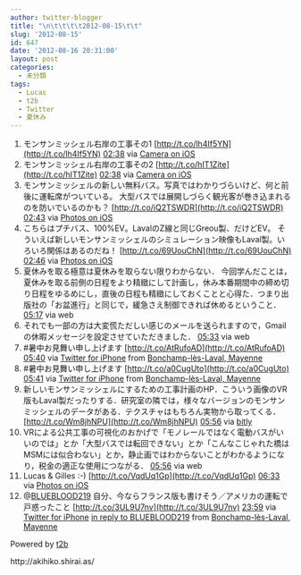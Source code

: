 ```yaml
---
author: twitter-blogger
title: "\n\t\t\t\t2012-08-15\t\t"
slug: '2012-08-15'
id: 647
date: '2012-08-16 20:31:00'
layout: post
categories:
  - 未分類
tags:
  - Lucas
  - t2b
  - Twitter
  - 夏休み
---
```


<div xmlns:georss="http://www.georss.org/georss">

1.  <span><span>モンサンミッシェル右岸の工事その1 [http://t.co/lh4If5YN](http://t.co/lh4If5YN)</span> <span>[<span>02:38</span>](http://twitter.com/o_ob/status/235732140766162944) <span>via [Camera on iOS](http://www.apple.com)</span></span></span>
2.  <span><span>モンサンミッシェル右岸の工事その2 [http://t.co/hIT1Zite](http://t.co/hIT1Zite)</span> <span>[<span>02:38</span>](http://twitter.com/o_ob/status/235732196084813824) <span>via [Camera on iOS](http://www.apple.com)</span></span></span>
3.  <span><span>モンサンミッシェルの新しい無料バス。写真ではわかりづらいけど、何と前後に運転席がついている。 大型バスでは展開しづらく観光客が巻き込まれるのを防いでいるのかも？ [http://t.co/iQ2TSWDR](http://t.co/iQ2TSWDR)</span> <span>[<span>02:43</span>](http://twitter.com/o_ob/status/235733359945465856) <span>via [Photos on iOS](http://www.apple.com)</span></span></span>
4.  <span><span>こちらはプチバス、100%EV。LavalのZ線と同じGreou製、だけどEV。 そういえば新しいモンサンミッシェルのシミュレーション映像もLaval製。いろいろ関係はあるのだね！ [http://t.co/69UouChN](http://t.co/69UouChN)</span> <span>[<span>02:46</span>](http://twitter.com/o_ob/status/235734101049622530) <span>via [Photos on iOS](http://www.apple.com)</span></span></span>
5.  <span><span>夏休みを取る極意は夏休みを取らない限りわからない． 今回学んだことは，夏休みを取る前側の日程をより精緻にして計画し，休み本番期間中の締め切り日程をゆるめにし，直後の日程も精緻にしておくことと心得た．つまり出版社の「お盆進行」と同じで，緩急さえ制御できれば休めるということ．</span> <span>[<span>05:17</span>](http://twitter.com/o_ob/status/235772127381442563) <span>via web</span></span></span>
6.  <span><span>それでも一部の方は大変慌ただしい感じのメールを送られますので，Gmailの休暇メッセージを設定させていただきました．</span> <span>[<span>05:33</span>](http://twitter.com/o_ob/status/235776163501453314) <span>via web</span></span></span>
7.  <span><span>#暑中お見舞い申し上げます [http://t.co/AtRufoAD](http://t.co/AtRufoAD)</span> <span>[<span>05:40</span>](http://twitter.com/o_ob/status/235778048006451200) <span>via [Twitter for iPhone](http://twitter.com/download/iphone)</span> from [Bonchamp-lès-Laval, Mayenne<span></span>](http://maps.google.com/maps?q=48.03789139,-0.71687685)</span></span>
8.  <span><span>#暑中お見舞い申し上げます [http://t.co/a0CugUto](http://t.co/a0CugUto)</span> <span>[<span>05:41</span>](http://twitter.com/o_ob/status/235778201736069120) <span>via [Twitter for iPhone](http://twitter.com/download/iphone)</span> from [Bonchamp-lès-Laval, Mayenne<span></span>](http://maps.google.com/maps?q=48.03790664,-0.71685255)</span></span>
9.  <span><span>新しいモンサンミッシェルにするための工事計画のHP．こういう画像のVR版もLaval製だったりする．研究室の隣では，様々なバージョンのモンサンミッシェルのデータがある．テクスチャはもちろん実物から取ってくる． [http://t.co/Wm8jhNPU](http://t.co/Wm8jhNPU)</span> <span>[<span>05:56</span>](http://twitter.com/o_ob/status/235781996792664066) <span>via [bitly](http://bitly.com)</span></span></span>
10.  <span><span>VRによる公共工事の可視化のおかげで「モノレールではなく電動バスがいいのでは」とか「大型バスでは転回できない」とか「こんなこじゃれた橋はMSMには似合わない」とか，静止画ではわからないことがわかるようになり，税金の適正な使用につながる．</span> <span>[<span>05:56</span>](http://twitter.com/o_ob/status/235782047208181760) <span>via web</span></span></span>
11.  <span><span>Lucas & Gilles :-) [http://t.co/VqdUq1Gp](http://t.co/VqdUq1Gp)</span> <span>[<span>06:33</span>](http://twitter.com/o_ob/status/235791310714441728) <span>via [Photos on iOS](http://www.apple.com)</span></span></span>
12.  <span><span>@[BLUEBLOOD219](http://twitter.com/BLUEBLOOD219 "BLUEBLOOD219") 自分、今ならフランス版も書けそう／アメリカの運転で戸惑ったこと [http://t.co/3UL9U7nv](http://t.co/3UL9U7nv)</span> <span>[<span>23:59</span>](http://twitter.com/o_ob/status/236054691354640384) <span>via [Twitter for iPhone](http://twitter.com/download/iphone)</span> [in reply to BLUEBLOOD219](http://twitter.com/BLUEBLOOD219/status/236012456420462592) from [Bonchamp-lès-Laval, Mayenne<span></span>](http://maps.google.com/maps?q=48.03772036,-0.71668432)</span></span>

</div>

Powered by [t2b](http://t2b.utilz.jp/)

<div>http://akihiko.shirai.as/</div>